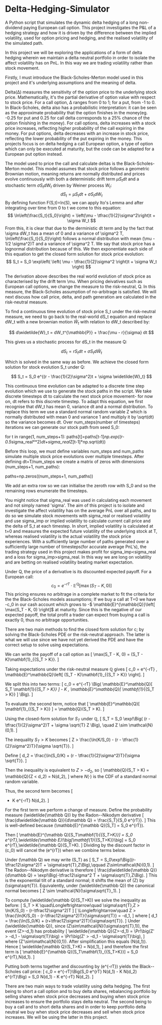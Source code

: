 # Delta-Hedging-Simulator
A Python script that simulates the dynamic delta hedging of a long non-dividend paying European call option. This project investigates the P&amp;L of a hedging strategy and how it is driven by the difference between the implied volatility, used for option pricing and hedging, and the realised volatility of the simulated path.

In this project we will be exploring the applications of a form of delta hedging wherein we maintain a delta neutral portfolio in order to isolate the affect volatility has on PnL. In this way we are trading volatility rather than stock movement. 

Firstly, I must introduce the Black-Scholes-Merton model used in this project and it's underlying assumptions and the meaning of delta. 

Delta(Δ) measures the sensitivity of the option price to the underlying stock price. Mathematically, it's the partial derivative of option value with respect to stock price. For a call option, Δ ranges from 0 to 1; for a put, from -1 to 0. In Black-Scholes, delta also has a probabilistic interpretation: it can be seen as the approximate probability that the option finishes in the money(eg. -0.25 for put and 0.25 for call delta corresponds to a 25% chance of the option finishing in the money). For call options, delta increases with a stock price increases, reflecting higher probability of the call expiring in the money. For put options, delta decreases with an increase in stock price, reflecting the lower probability of the put expiring in the money. This projects focus is on delta hedging a call European option, a type of option which can only be executed at maturity, but the code can be adapted for a European put option instead.

The model used to price the call and calculate deltas is the Black-Scholes-Merton model. This model assumes that stock price follows a geometric Brownian motion, meaning returns are normally distributed and prices evolve continuously with both a deterministic drift term $\mu S_t dt$ and a stochastic term $\sigma S_t dW_t$ driven by Weiner process $W_t$:
$$
dS_t= \mu S_t dt+ \sigma S_t dW_t
$$
By defining function F(S,t)=ln(S), we can apply Ito's Lemma and after integrating over time from 0 to t we come to this equation:
$$
\ln\left(\frac{S_t}{S_0}\right) = \left(\mu - \tfrac{1}{2}\sigma^2\right)t + \sigma W_t
$$
From this, it is clear that due to the derministic dt term and by the fact that \sigma dW_t has a mean of 0 and a variance of \sigma^2 T, \ln\left(\frac{S_t}{S_0}\right) follows a normal distribution with mean (\mu - 1/2 \sigma^2)T and a variance of \sigma^2 T. We say that stock price has a lognormal distribution because of this. We then exponentiate each side of this equation to get the closed form solution for stock price evolution:
$$
S_t = S_0 \exp\left( \left( \mu - \tfrac{1}{2}\sigma^2 \right)t + \sigma W_t \right)
$$

The derivation above describes the real world evolution of stock price as characterised by the drift term \mu. When pricing deivatives such as European call options, we change the measure to the risk-neutral, Q. In this measure, the Black-Scholes assumption of no-arbitrage is satisfied. We will next discuss how call price, delta, and path generation are calculated in the risk-neutral measure.

To find a continuous time evolution of stock price S_t under the risk-neutral measure, we need to go back to the real-world dS_t equation and replace dW_t with a new brownian motion $\widetilde{W}_t$ with relation to dW_t described by:

$$
d\widetilde{W}_t = dW_t^{\mathbb{P}} + \frac{\mu - r}{\sigma}  dt
$$

This gives us a stochastic process for dS_t in the measure Q:

$$
dS_t = r S_t  dt + \sigma S_t  d\widetilde{W}_t
$$

Which is solved in the same way as before. We achieve the closed form solution for stock evolution S_t under Q:

$$
S_t = S_0 e^{(r - \frac{1}{2}\sigma^2)t + \sigma \widetilde{W}_t}
$$

This continuous time evolution can be adapted to a discrete time step evolution which we use to generate the stock paths in the script. We take discrete timesteps dt to calculate the next stock price movement- for now on, dt refers to this discrete timestep. To adapt this equation, we first recognise that dW_t has mean 0, variance dt and a normal distribution. To replace this term we use a standard normal random variable Z which is normally distributed with mean 0 and variance 1 and multiply it by \sqrt(dt) so the variance becomes dt. Over num_steps(number of timesteps) iterations we can generate our stock path from seed S_0:

for t in range(1, num_steps+1):
        paths[t]=paths[t-1]*np.exp((r-0.5*sigma_real**2)*dt+sigma_real*Z[t-1]*np.sqrt(dt))

Before this loop, we must define variables num_steps and num_paths simulate multiple stock price evolutions over multiple timesteps. After defining dt=T/num_steps we create a matrix of zeros with dimensions (num_steps+1, num_paths): 

paths=np.zeros((num_steps+1, num_paths))

We add an extra row so we can initialise the zeroth row with S_0 and so the remaining rows enumerate the timesteps. 

You might notice that sigma_real was used in calculating each movement and not simply named 'sigma'. The aim of this project is to isolate and investigate the affect volatility has on the average PnL over all paths, and to do so we simulate stock movements with sigma_real or realised volatility and use sigma_imp or implied volatility to calculate current call price and the delta of S_t at each timestep. In short, implied volatility is calculated at t=0 and measures the expected future volatility of the underlying stock at T, whereas realised volatility is the actual volatility the stock price experiences. With a sufficiently large number of paths generated over a sufficiently large number of timesteps(for accurate average PnL's), the trading strategy used in this project makes profit for sigma_imp<sigma_real and a loss for sigma_imp>sigma_real. In this way we are long on volatility and are betting on realised volatility beating market expectation.

Under Q, the price of a derivative is its discounted expected payoff. For a European call:
$$
c_0 = e^{-rT} \cdot \mathbb{E}^{\mathbb{Q}}\left[ \max(S_T - K, 0) \right]
$$
This pricing ensures no arbitrage in a complete market to fit the criteria for the the Black-Scholes models assumptions; If we buy a call at T=0 we have -c_0 in our cash account which grows to -$ \mathbb{E}^{\mathbb{Q}}\left[ \max(S_T - K, 0) \right]$ at maturity. Since this is the negative of our expected payoff, the total profit a trader can expect from buying a call is exactly 0, thus no arbitrage opportunities.

There are two main methods to find the closed form solution for c; by solving the Black-Scholes PDE or the risk-neutral approach. The latter is what we will use since we have not yet derived the PDE and have the correct setup to solve using expectations. 

We can write the payoff of a call option as
\[
\max(S_T - K, 0) = (S_T - K)\mathbf{1}_{\{S_T > K\}}.
\]

Taking expectations under the risk-neutral measure $\mathbb{Q}$ gives
\[
c_0 = e^{-rT} \, \mathbb{E}^\mathbb{Q}\left[ (S_T - K)\mathbf{1}_{\{S_T > K\}} \right].
\]

We split this into two terms:
\[
c_0 = e^{-rT} \Big( \mathbb{E}^\mathbb{Q}[ S_T \mathbf{1}_{\{S_T > K\}} ] - K \, \mathbb{E}^\mathbb{Q}[ \mathbf{1}_{\{S_T > K\}} ] \Big).
\]

To evaluate the second term, notice that
\[
\mathbb{E}^\mathbb{Q}[ \mathbf{1}_{\{S_T > K\}} ] = \mathbb{Q}(S_T > K).
\]

Using the closed-form solution for $S_T$ under $\mathbb{Q}$,
\[
S_T = S_0 \exp\!\Big( (r - \tfrac{1}{2}\sigma^2)T + \sigma \sqrt{T} Z \Big), 
\quad Z \sim \mathcal{N}(0,1).
\]

The inequality $S_T > K$ becomes
\[
Z > \frac{\ln(K/S_0) - (r - \tfrac{1}{2}\sigma^2)T}{\sigma \sqrt{T}}.
\]

Define
\[
d_2 = \frac{\ln(S_0/K) + (r - \tfrac{1}{2}\sigma^2)T}{\sigma \sqrt{T}}.
\]

Then the inequality is equivalent to $Z > -d_2$, so
\[
\mathbb{Q}(S_T > K) = \mathbb{Q}(Z < d_2) = N(d_2),
\]
where $N(\cdot)$ is the CDF of a standard normal random variable.

Thus, the second term becomes
\[
- K e^{-rT} N(d_2).
\]

For the first term we perform a change of measure. Define the probability measure \(\widetilde{\mathbb Q}\) by the Radon--Nikodym derivative
\[
\frac{d\widetilde{\mathbb Q}}{d\mathbb Q}
= \frac{S_T}{S_0 e^{rT}}.
\]
This is well-defined because \(\mathbb{E}^{\mathbb Q}[S_T] = S_0 e^{rT}\).

Then
\[
\mathbb{E}^{\mathbb Q}[S_T\mathbf{1}_{\{S_T>K\}}]
= S_0 e^{rT}\,\widetilde{\mathbb E}\!\big[\mathbf{1}_{\{S_T>K\}}\big]
= S_0 e^{rT}\,\widetilde{\mathbb Q}(S_T>K).
\]
Dividing by the discount factor in \(c_0\) will cancel the \(e^{rT}\) when we combine terms below.

Under \(\mathbb Q\) we may write \(S_T\) as
\[
S_T = S_0\exp\!\Big((r-\tfrac12\sigma^2)T + \sigma\sqrt{T}\,Z\Big),\qquad Z\sim\mathcal{N}(0,1).
\]
The Radon--Nikodym derivative is therefore
\[
\frac{d\widetilde{\mathbb Q}}{d\mathbb Q}
= \exp\!\Big(-\tfrac12\sigma^2 T + \sigma\sqrt{T}\,Z\Big).
\]
This is the exponential tilt of a standard normal; it shifts the mean of \(Z\) by \(\sigma\sqrt{T}\). Equivalently, under \(\widetilde{\mathbb Q}\) the canonical normal becomes
\[
Z \sim \mathcal{N}(\sigma\sqrt{T},\,1).
\]

To compute \(\widetilde{\mathbb Q}(S_T>K)\) we solve the inequality as before:
\[
S_T > K
\quad\Longleftrightarrow\quad
\sigma\sqrt{T}\,Z > \ln(K/S_0) - (r-\tfrac12\sigma^2)T
\]
\[
\Longleftrightarrow\quad
Z > \frac{\ln(K/S_0) - (r-\tfrac12\sigma^2)T}{\sigma\sqrt{T}} = -d_1,
\]
where
\[
d_1 = \frac{\ln(S_0/K) + (r+\tfrac12\sigma^2)T}{\sigma\sqrt{T}}.
\]
Under \(\widetilde{\mathbb Q}\), since \(Z\sim\mathcal{N}(\sigma\sqrt{T},1)\), the event \(Z>-d_1\) has probability
\[
\widetilde{\mathbb Q}(Z>-d_1) = \Pr\!\big(Z' > -d_1 - \sigma\sqrt{T}\big)
= \Pr\!\big(Z' > -d_1 - \sigma\sqrt{T}\big),
\]
where \(Z'\sim\mathcal{N}(0,1)\). After simplification this equals \(N(d_1)\). Hence
\[
\widetilde{\mathbb Q}(S_T>K) = N(d_1),
\]
and therefore the first term is
\[
\mathbb{E}^{\mathbb Q}[S_T\mathbf{1}_{\{S_T>K\}}] = S_0 e^{rT}\,N(d_1).
\]

Putting both terms together and discounting by \(e^{-rT}\) yields the Black--Scholes call price:
\[
c_0 = e^{-rT}\Big(S_0 e^{rT} N(d_1) - K N(d_2) e^{rT}\Big) = S_0 N(d_1) - K e^{-rT} N(d_2).
\]


There are two main ways to trade volatility using delta hedging. The first being to short a call option and to buy delta shares, rebalancing portfolio by selling shares when stock price decreases and buying when stock price increases to ensure the portfolio stays delta neutral. The second being to buy a call and to short delta shares and in order to keep portfolio delta neutral we buy when stock price decreases and sell when stock price increases. We will be using the latter in this project.

